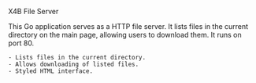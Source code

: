 X4B File Server

This Go application serves as a HTTP file server. It lists files in the current directory on the main page, allowing users to download them. It runs on port 80.

    - Lists files in the current directory.
    - Allows downloading of listed files.
    - Styled HTML interface.
